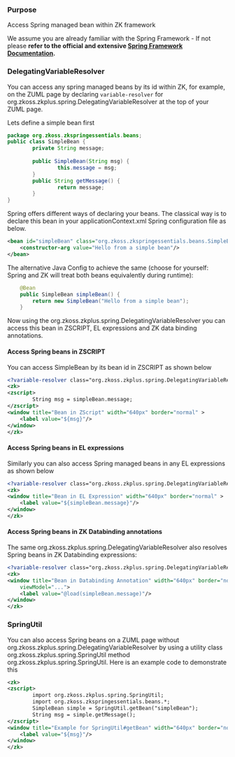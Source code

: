 ### Purpose

Access Spring managed bean within ZK framework

We assume you are already familiar with the Spring Framework - If not
please **refer to the official and extensive [Spring Framework Documentation](https://docs.spring.io/spring/docs/current/spring-framework-reference/).**

### DelegatingVariableResolver

You can access any spring managed beans by its id within ZK, for
example, on the ZUML page by declaring `variable-resolver` for
<javadoc>org.zkoss.zkplus.spring.DelegatingVariableResolver</javadoc> at
the top of your ZUML page.

Lets define a simple bean first

```java
package org.zkoss.zkspringessentials.beans;
public class SimpleBean {
        private String message;
        
        public SimpleBean(String msg) {
                this.message = msg;
        }
        public String getMessage() {
                return message;
        }
}
```

Spring offers different ways of declaring your beans. The classical way
is to declare this bean in your applicationContext.xml Spring
configuration file as below.

```xml
<bean id="simpleBean" class="org.zkoss.zkspringessentials.beans.SimpleBean">
    <constructor-arg value="Hello from a simple bean"/>
</bean>
```

The alternative Java Config to achieve the same (choose for yourself:
Spring and ZK will treat both beans equivalently during runtime):

```java
    @Bean
    public SimpleBean simpleBean() {
        return new SimpleBean("Hello from a simple bean");
    }
```

Now using the
<javadoc>org.zkoss.zkplus.spring.DelegatingVariableResolver</javadoc>
you can access this bean in ZSCRIPT, EL expressions and ZK data binding
annotations.

#### Access Spring beans in ZSCRIPT

You can access SimpleBean by its bean id in ZSCRIPT as shown below

```xml
<?variable-resolver class="org.zkoss.zkplus.spring.DelegatingVariableResolver"?>
<zk>
<zscript>
        String msg = simpleBean.message;
</zscript>
<window title="Bean in ZScript" width="640px" border="normal" >
    <label value="${msg}"/>
</window>
</zk>
```

#### Access Spring beans in EL expressions

Similarly you can also access Spring managed beans in any EL expressions
as shown below

```xml
<?variable-resolver class="org.zkoss.zkplus.spring.DelegatingVariableResolver"?>
<zk>
<window title="Bean in EL Expression" width="640px" border="normal" >
    <label value="${simpleBean.message}"/>
</window>
</zk>
```

#### Access Spring beans in ZK Databinding annotations

The same
<javadoc>org.zkoss.zkplus.spring.DelegatingVariableResolver</javadoc>
also resolves Spring beans in ZK Databinding expressions:

```xml
<?variable-resolver class="org.zkoss.zkplus.spring.DelegatingVariableResolver"?>
<zk>
<window title="Bean in Databinding Annotation" width="640px" border="normal" 
    viewModel="...">
    <label value="@load(simpleBean.message)"/>
</window>
</zk>
```

### SpringUtil

You can also access Spring beans on a ZUML page without
<javadoc>org.zkoss.zkplus.spring.DelegatingVariableResolver</javadoc> by
using a utility class
<javadoc>org.zkoss.zkplus.spring.SpringUtil</javadoc> method
<javadoc method="getBean()">org.zkoss.zkplus.spring.SpringUtil</javadoc>.
Here is an example code to demonstrate this

```xml
<zk>
<zscript>
        import org.zkoss.zkplus.spring.SpringUtil;
        import org.zkoss.zkspringessentials.beans.*;
        SimpleBean simple = SpringUtil.getBean("simpleBean");
        String msg = simple.getMessage();
</zscript>
<window title="Example for SpringUtil#getBean" width="640px" border="normal" >
    <label value="${msg}"/>
</window>
</zk>
```
